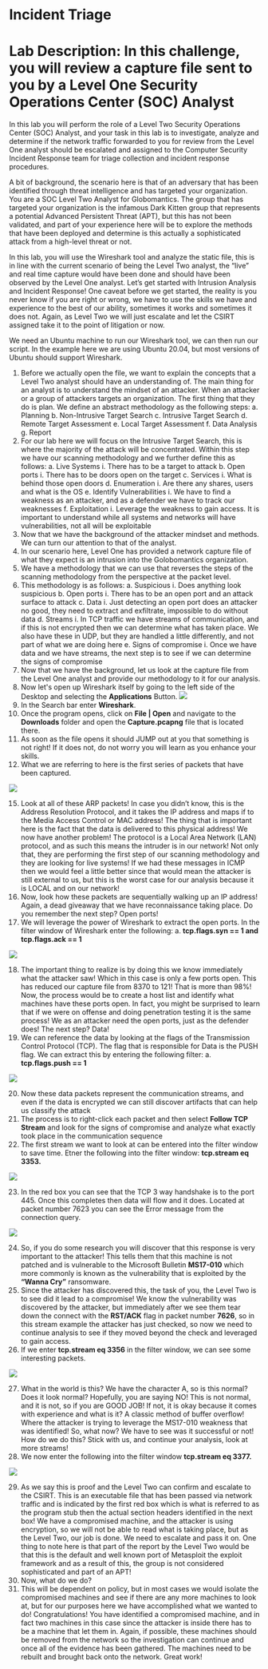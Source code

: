 # Incident Triage
# Lab Description: In this challenge, you will review a capture file sent to you by a Level One Security Operations Center (SOC) Analyst
In this lab you will perform the role of a Level Two Security Operations Center (SOC) Analyst, and your task in this lab is to investigate, analyze and determine if the network traffic forwarded to you for review from the Level One analyst should be escalated and assigned to the Computer Security Incident Response team for triage collection and incident response procedures.

A bit of background, the scenario here is that of an adversary that has been identified through threat intelligence and has targeted your organization. You are a SOC Level Two Analyst for Globomantics. The group that has targeted your organization is the infamous Dark Kitten group that represents a potential Advanced Persistent Threat (APT), but this has not been validated, and part of your experience here will be to explore the methods that have been deployed and determine is this actually a sophisticated attack from a high-level threat or not.

In this lab, you will use the Wireshark tool and analyze the static file, this is in line with the current scenario of being the Level Two analyst, the “live” and real time capture would have been done and should have been observed by the Level One analyst. Let’s get started with Intrusion Analysis and Incident Response! One caveat before we get started, the reality is you never know if you are right or wrong, we have to use the skills we have and experience to the best of our ability, sometimes it works and sometimes it does not. Again, as Level Two we will just escalate and let the CSIRT assigned take it to the point of litigation or now.

We need an Ubuntu machine to run our Wireshark tool, we can then run our script. In the example here we are using Ubuntu 20.04, but most versions of Ubuntu should support Wireshark.

1.	Before we actually open the file, we want to explain the concepts that a Level Two analyst should have an understanding of. The main thing for an analyst is to understand the mindset of an attacker. When an attacker or a group of attackers targets an organization. The first thing that they do is plan. We define an abstract methodology as the following steps:
a.	Planning
b.	Non-Intrusive Target Search
c.	Intrusive Target Search
d.	Remote Target Assessment
e.	Local Target Assessment
f.	Data Analysis
g.	Report
4.	For our lab here we will focus on the Intrusive Target Search, this is where the majority of the attack will be concentrated. Within this step we have our scanning methodology and we further define this as follows:
a.	Live Systems
i.	There has to be a target to attack
b.	Open ports
i.	There has to be doors open on the target
c.	Services
i.	What is behind those open doors
d.	Enumeration
i.	Are there any shares, users and what is the OS
e.	Identify Vulnerabilities
i.	We have to find a weakness as an attacker, and as a defender we have to track our weaknesses
f.	Exploitation
i.	Leverage the weakness to gain access. It is important to understand while all systems and networks will have vulnerabilities, not all will be exploitable
5.	Now that we have the background of the attacker mindset and methods. We can turn our attention to that of the analyst.
6.	In our scenario here, Level One has provided a network capture file of what they expect is an intrusion into the Golobomantics organization.
7.	We have a methodology that we can use that reverses the steps of the scanning methodology from the perspective at the packet level.
8.	This methodology is as follows:
a.	Suspicious
i.	Does anything look suspicious
b.	Open ports
i.	There has to be an open port and an attack surface to attack
c.	Data
i.	Just detecting an open port does an attacker no good, they need to extract and exfiltrate, impossible to do without data
d.	Streams
i.	In TCP traffic we have streams of communication, and if this is not encrypted then we can determine what has taken place. We also have these in UDP, but they are handled a little differently, and not part of what we are doing here
e.	Signs of compromise
i.	Once we have data and we have streams, the next step is to see if we can determine the signs of compromise
9.	Now that we have the background, let us look at the capture file from the Level One analyst and provide our methodology to it for our analysis.
10.	Now let's open up Wireshark itself by going to the left side of the Desktop and selecting the **Applications** Button.
![](./SS1.png)
11.	In the Search bar enter **Wireshark**.
12. Once the program opens, click on **File | Open** and navigate to the **Downloads** folder and open the **Capture.pcapng** file that is located there.
13. As soon as the file opens it should JUMP out at you that something is not right! If it does not, do not worry you will learn as you enhance your skills.
14. What we are referring to here is the first series of packets that have been captured.

![](./SS2.png)
    
15. Look at all of these ARP packets! In case you didn’t know, this is the Address Resolution Protocol, and it takes the IP address and maps if to the Media Access Control or MAC address! The thing that is important here is the fact that the data is delivered to this physical address! We now have another problem! The protocol is a Local Area Network (LAN) protocol, and as such this means the intruder is in our network! Not only that, they are performing the first step of our scanning methodology and they are looking for live systems! If we had these messages in ICMP then we would feel a little better since that would mean the attacker is still external to us, but this is the worst case for our analysis because it is LOCAL and on our network!
16. Now, look how these packets are sequentially walking up an IP address! Again, a dead giveaway that we have reconnaissance taking place. Do you remember the next step? Open ports!
17. We will leverage the power of Wireshark to extract the open ports. In the filter window of Wireshark enter the following:
a.	**tcp.flags.syn == 1 and tcp.flags.ack == 1**

![](./SS3.png)

18.	The important thing to realize is by doing this we know immediately what the attacker saw! Which in this case is only a few ports open. This has reduced our capture file from 8370 to 121! That is more than 98%! Now, the process would be to create a host list and identify what machines have these ports open. In fact, you might be surprised to learn that if we were on offense and doing penetration testing it is the same process! We as an attacker need the open ports, just as the defender does! The next step? Data!
19.	We can reference the data by looking at the flags of the Transmission Control Protocol (TCP). The flag that is responsible for Data is the PUSH flag. We can extract this by entering the following filter:
a.	**tcp.flags.push == 1**

![](./SS4.png)

20. Now these data packets represent the communication streams, and even if the data is encrypted we can still discover artifacts that can help us classify the attack
21.	The process is to right-click each packet and then select **Follow TCP Stream** and look for the signs of compromise and analyze what exactly took place in the communication sequence
22.	The first stream we want to look at can be entered into the filter window to save time. Etner the following into the filter window: **tcp.stream eq 3353.**

![](./SS5.png)
  
23. In the red box you can see that the TCP 3 way handshake is to the port 445. Once this completes then data will flow and it does. Located at packet number 7623 you can see the Error message from the connection query.

  ![](./SS6.png)

24. So, if you do some research you will discover that this response is very important to the attacker! This tells them that this machine is not patched and is vulnerable to the Microsoft Bulletin **MS17-010** which more commonly is known as the vulnerability that is exploited by the **“Wanna Cry”** ransomware. 
25.	Since the attacker has discovered this, the task of you, the Level Two is to see did it lead to a compromise! We know the vulnerability was discovered by the attacker, but immediately after we see them tear down the connect with the **RST/ACK** flag in packet number **7626**, so in this stream example the attacker has just checked, so now we need to continue analysis to see if they moved beyond the check and leveraged to gain access.
26.	If we enter **tcp.stream eq 3356** in the filter window, we can see some interesting packets.

  ![](./SS7.png)
  
27. What in the world is this? We have the character A, so is this normal? Does it look normal? Hopefully, you are saying NO! This is not normal, and it is not, so if you are GOOD JOB! If not, it is okay because it comes with experience and what is it? A classic method of buffer overflow! Where the attacker is trying to leverage the MS17-010 weakness that was identified! So, what now? We have to see was it successful or not! How do we do this? Stick with us, and continue your analysis, look at more streams!
28.	We now enter the following into the filter window **tcp.stream eq 3377.**

![](./SS8.png)
    
29.	As we say this is proof and the Level Two can confirm and escalate to the CSIRT. This is an executable file that has been passed via network traffic and is indicated by the first red box which is what is referred to as the program stub then the actual section headers identified in the next box! We have a compromised machine, and the attacker is using encryption, so we will not be able to read what is taking place, but as the Level Two, our job is done. We need to escalate and pass it on. One thing to note here is that part of the report by the Level Two would be that this is the default and well known port of Metasploit the exploit framework and as a result of this, the group is not considered sophisticated and part of an APT!
30.	Now, what do we do?
31.	This will be dependent on policy, but in most cases we would isolate the compromised machines and see if there are any more machines to look at, but for our purposes here we have accomplished what we wanted to do! Congratulations! You have identified a compromised machine, and in fact two machines in this case since the attacker is inside there has to be a machine that let them in. Again, if possible, these machines should be removed from the network so the investigation can continue and once all of the evidence has been gathered. The machines need to be rebuilt and brought back onto the network. Great work!
 	
